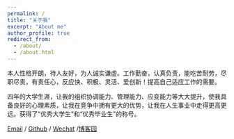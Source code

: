 ```yaml
---
permalink: /
title: "关于我"
excerpt: "About me"
author_profile: true
redirect_from: 
  - /about/
  - /about.html
---
```


本人性格开朗，待人友好，为人诚实谦虚。工作勤奋，认真负责，能吃苦耐劳，尽职尽责，有责任心，反应快、积极、灵活、爱创新！提高自己适应工作的需要。

四年的大学生涯，让我的组织协调能力、管理能力、应变能力等大大提升，使我具备良好的心理素质，让我在竞争中拥有更大的优势，让我在人生事业中走得更高更远。获得了“优秀大学生"和“优秀毕业生"的称号。


[Email](mailto:1715127207@qq.com) / [Github](https://github.com/oudaobao) / [Wechat](../images/wechat.jpg) /[博客园](https://www.cnblogs.com/z13516221762/)


